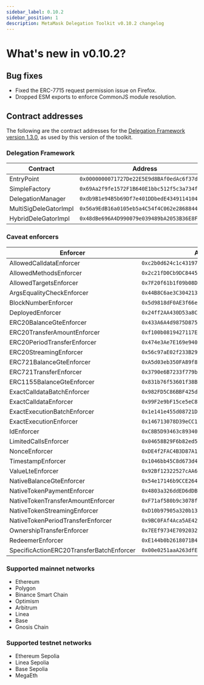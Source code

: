 ```yaml
---
sidebar_label: 0.10.2       
sidebar_position: 1
description: MetaMask Delegation Toolkit v0.10.2 changelog
---
```


# What's new in v0.10.2?

## Bug fixes

- Fixed the ERC-7715 request permission issue on Firefox.
- Dropped ESM exports to enforce CommonJS module resolution.

## Contract addresses

The following are the contract addresses for the
[Delegation Framework version 1.3.0](https://github.com/MetaMask/delegation-framework/blob/v1.3.0/documents/Deployments.md),
as used by this version of the toolkit.

### Delegation Framework

| Contract | Address |
|----------|---------|
| EntryPoint | `0x0000000071727De22E5E9d8BAf0edAc6f37da032` |
| SimpleFactory | `0x69Aa2f9fe1572F1B640E1bbc512f5c3a734fc77c` |
| DelegationManager | `0xdb9B1e94B5b69Df7e401DDbedE43491141047dB3` |
| MultiSigDeleGatorImpl | `0x56a9EdB16a0105eb5a4C54f4C062e2868844f3A7` |
| HybridDeleGatorImpl | `0x48dBe696A4D990079e039489bA2053B36E8FFEC4` |

### Caveat enforcers

| Enforcer | Address |
|----------|---------|
| AllowedCalldataEnforcer | `0xc2b0d624c1c4319760C96503BA27C347F3260f55` |
| AllowedMethodsEnforcer | `0x2c21fD0Cb9DC8445CB3fb0DC5E7Bb0Aca01842B5` |
| AllowedTargetsEnforcer | `0x7F20f61b1f09b08D970938F6fa563634d65c4EeB` |
| ArgsEqualityCheckEnforcer | `0x44B8C6ae3C304213c3e298495e12497Ed3E56E41` |
| BlockNumberEnforcer | `0x5d9818dF0AE3f66e9c3D0c5029DAF99d1823ca6c` |
| DeployedEnforcer | `0x24ff2AA430D53a8CD6788018E902E098083dcCd2` |
| ERC20BalanceGteEnforcer | `0x433A6A4d9875D87510584fd6cc586eB1c5F8A1d2` |
| ERC20TransferAmountEnforcer | `0xf100b0819427117EcF76Ed94B358B1A5b5C6D2Fc` |
| ERC20PeriodTransferEnforcer| `0x474e3Ae7E169e940607cC624Da8A15Eb120139aB` |
| ERC20StreamingEnforcer | `0x56c97aE02f233B29fa03502Ecc0457266d9be00e` |      
| ERC721BalanceGteEnforcer | `0xA5d03eb350FA89f854685f6313CeCA27A4212542` |
| ERC721TransferEnforcer | `0x3790e6B7233f779b09DA74C72b6e94813925b9aF` |
| ERC1155BalanceGteEnforcer | `0x831b76f53601f38BfaCa2e6b442D6A5408Ae375c` |
| ExactCalldataBatchEnforcer | `0x982FD5C86BBF425d7d1451f974192d4525113DfD`  |
| ExactCalldataEnforcer | `0x99F2e9bF15ce5eC84685604836F71aB835DBBdED` |
| ExactExecutionBatchEnforcer | `0x1e141e455d08721Dd5BCDA1BaA6Ea5633Afd5017` |
| ExactExecutionEnforcer | `0x146713078D39eCC1F5338309c28405ccf85Abfbb` |
| IdEnforcer | `0xC8B5D93463c893401094cc70e66A206fb5987997` |
| LimitedCallsEnforcer | `0x04658B29F6b82ed55274221a06Fc97D318E25416` |
| NonceEnforcer | `0xDE4f2FAC4B3D87A1d9953Ca5FC09FCa7F366254f` |
| TimestampEnforcer | `0x1046bb45C8d673d4ea75321280DB34899413c069` |
| ValueLteEnforcer | `0x92Bf12322527cAA612fd31a0e810472BBB106A8F` |
| NativeBalanceGteEnforcer | `0x54e17146b9CCE2642881E0879e06e9D63F7d7606` |
| NativeTokenPaymentEnforcer | `0x4803a326ddED6dDBc60e659e5ed12d85c7582811` |
| NativeTokenTransferAmountEnforcer | `0xF71af580b9c3078fbc2BBF16FbB8EEd82b330320` |
| NativeTokenStreamingEnforcer | `0xD10b97905a320b13a0608f7E9cC506b56747df19` |
| NativeTokenPeriodTransferEnforcer | `0x9BC0FAf4Aca5AE429F4c06aEEaC517520CB16BD9` |
| OwnershipTransferEnforcer | `0x7EEf9734E7092032B5C56310Eb9BbD1f4A524681` |
| RedeemerEnforcer | `0xE144b0b2618071B4E56f746313528a669c7E65c5` |
| SpecificActionERC20TransferBatchEnforcer | `0x00e0251aaA263dfE3B3541B758A82D1CBA1c3B6D` |

### Supported mainnet networks
- Ethereum
- Polygon
- Binance Smart Chain
- Optimism
- Arbitrum
- Linea
- Base
- Gnosis Chain

### Supported testnet networks
- Ethereum Sepolia
- Linea Sepolia
- Base Sepolia
- MegaEth